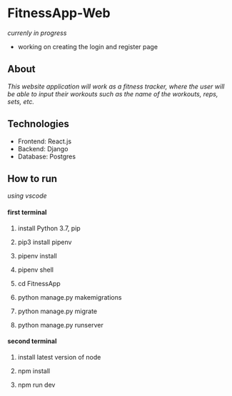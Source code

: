 # FitnessApp-Web
*currenly in progress*
* working on creating the login and register page

## About
*This website application will work as a fitness tracker, where the user will be able to input their workouts such as the name of the workouts, reps, sets, etc.*

## Technologies
* Frontend: React.js
* Backend: Django
* Database: Postgres

## How to run
*using vscode*
#### first terminal

1. install Python 3.7, pip 

1. pip3 install pipenv

1. pipenv install

1. pipenv shell

1. cd FitnessApp

1. python manage.py makemigrations

1. python manage.py migrate

1. python manage.py runserver

#### second terminal

1. install latest version of node

1. npm install

1. npm run dev
